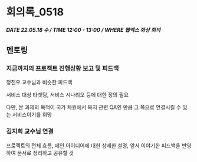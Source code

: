 # 회의록_0518

##### DATE 22.05.18 수 / TIME 12:00 - 13:00 / WHERE 웹엑스 화상 회의

## 멘토링

### 지금까지의 프로젝트 진행상황 보고 및 피드백

정진우 교수님과 비슷한 피드백

서비스 대상 타겟팅, 서비스 시나리오 등에 대한 정의 필요

다만, 본 과제의 목적이 국가 차원에서 복지 관련 QA인 만큼 그 쪽으로 연결시킬 수 있는 서비스이기를 희망

### 김지희 교수님 연결

프로젝트의 전체 흐름, 메인 아이디어에 대한 상세한 설명, 앞서 이야기한 피드백을 반영하여 문서로 정리하고 공유할 것
